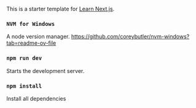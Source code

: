 This is a starter template for [Learn Next.js](https://nextjs.org/learn).

### `NVM for Windows`
A node version manager.
https://github.com/coreybutler/nvm-windows?tab=readme-ov-file

### `npm run dev`
Starts the development server.

### `npm install`
Install all dependencies